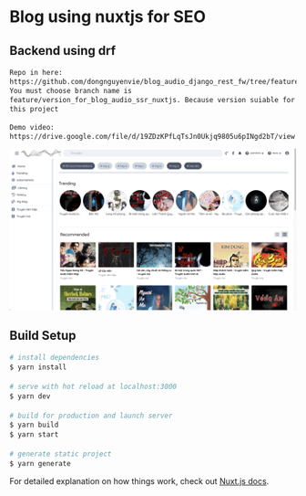 # Blog using nuxtjs for SEO

## Backend using drf
```
Repo in here: https://github.com/dongnguyenvie/blog_audio_django_rest_fw/tree/feature/version_for_blog_audio_ssr_nuxtjs
You must choose branch name is feature/version_for_blog_audio_ssr_nuxtjs. Because version suiable for this project

Demo video: https://drive.google.com/file/d/19ZDzKPfLqTsJn0Ukjq9805u6pINgd2bT/view
```
![Screenshot](/static/sreenshot-demo.png)
## Build Setup

```bash
# install dependencies
$ yarn install

# serve with hot reload at localhost:3000
$ yarn dev

# build for production and launch server
$ yarn build
$ yarn start

# generate static project
$ yarn generate
```

For detailed explanation on how things work, check out [Nuxt.js docs](https://nuxtjs.org).
